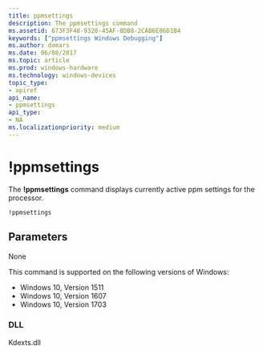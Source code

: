 ```yaml
---
title: ppmsettings
description: The ppmsettings command
ms.assetid: 673F3F48-9328-45AF-8DB8-2CAB6E86D1B4
keywords: ["ppmsettings Windows Debugging"]
ms.author: domars
ms.date: 06/08/2017
ms.topic: article
ms.prod: windows-hardware
ms.technology: windows-devices
topic_type:
- apiref
api_name:
- ppmsettings
api_type:
- NA
ms.localizationpriority: medium
---
```


# !ppmsettings


The **!ppmsettings** command displays currently active ppm settings for the processor.

```
!ppmsettings
```

## <span id="Parameters"></span><span id="parameters"></span><span id="PARAMETERS"></span>Parameters

None

This command is supported on the following versions of Windows:

- Windows 10, Version 1511
- Windows 10, Version 1607
- Windows 10, Version 1703

### <span id="DLL"></span><span id="dll"></span>DLL

Kdexts.dll 

 





